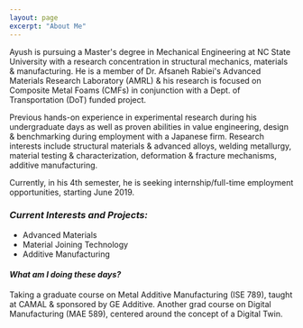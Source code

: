 ```yaml
---
layout: page
excerpt: "About Me"
---
```


Ayush is pursuing a Master's degree in Mechanical Engineering at NC State University with a research concentration in structural mechanics, materials & manufacturing. He is a member of Dr. Afsaneh Rabiei's  Advanced Materials Research Laboratory (AMRL) & his research is focused on Composite Metal Foams (CMFs) in conjunction with a Dept. of Transportation (DoT) funded project. 

Previous hands-on experience in experimental research during his undergraduate days as well as proven abilities in value engineering, design & benchmarking during employment with a Japanese firm. Research interests include structural materials & advanced alloys, welding metallurgy, material testing & characterization, deformation & fracture mechanisms, additive manufacturing. 

Currently, in his 4th semester, he is seeking internship/full-time employment opportunities, starting June 2019.

### *Current Interests and Projects:*

- Advanced Materials
- Material Joining Technology
- Additive Manufacturing


#### *What am I doing these days?*

Taking a graduate course on Metal Additive Manufacturing (ISE 789), taught at CAMAL & sponsored by GE Additive. 
Another grad course on Digital Manufacturing (MAE 589), centered around the concept of a Digital Twin. 

